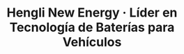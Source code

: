 ---
title: "Hengli New Energy · Líder en Tecnología de Baterías para Vehículos"
description: "Enfocados en I+D de baterías de alto rendimiento, impulsamos la transición energética con productos seguros, eficientes y confiables"
bg_image: "images/feature-bg.jpg"
layout: "about"
draft: false


################################## About #####################################
about:
  enable : true
  image : "images/company/about.jpg"
  title : "Innovación y Calidad como Pilares"
  content : "**Equipo de I+D**<br/>
  Como pioneros en energía limpia, entendemos la importancia crucial de la tecnología para la excelencia del producto. Contamos con un equipo de I+D de primer nivel, integrado por expertos líderes de la industria, dedicados a explorar e innovar en tecnologías de vanguardia para baterías de litio. Con propiedad intelectual propia y múltiples patentes, garantizamos que nuestros productos mantengan liderazgo tecnológico.<br/>
  **Gestión de Calidad**<br/>Cada batería que sale de nuestra fábrica encarna nuestro compromiso con la calidad. Hemos establecido un riguroso sistema de gestión que controla meticulosamente cada etapa: desde selección de materias primas y celdas, hasta ensamblaje y múltiples pruebas previas al envío. Esto nos permite ofrecer productos de alto rendimiento, seguridad y confiabilidad."

  button:
    enable : false
    label : "Download Company Profile"
    link : "#"

  funfacts:
  # funfacts loop
  - icon : "fas fa-flask"
    name : "Patentes de I+D"
    count : "150"

  # funfacts loop
  - icon : "fas fa-industry"
    name : "Capacidad Anual (GWh)"
    count : "35000"

  # funfacts loop
  - icon : "fas fa-battery-full"
    name : "Instalaciones en Vehículos"
    count : "1000000"

  # funfacts loop
  - icon : "fas fa-globe-asia"
    name : "Socios Globales"
    count : "150"

  # funfacts loop
  - icon : "fas fa-shield-alt"
    name : "Certificaciones Internacionales"
    count : "18"

  # funfacts loop
  - icon : "fas fa-certificate"
    name : "Cero Defectos (PPM)"
    count : "50"

################################ feature #####################################
features:
  enable : true
  title : "Hengli New Energy: Liderazgo en Baterías Validado por Datos"
  feature_item:
  # feature item loop
  - icon : "fas fa-flask"
    name : "Patentes Clave"
    content : "72+ patentes globales, construyendo ventajas tecnológicas"

  # feature item loop
  - icon : "fas fa-industry"
    name : "Capacidad de Producción"
    content : "5+ GWh en líneas inteligentes, satisfaciendo demanda global"

  # feature item loop
  - icon : "fas fa-car"
    name : "Vehículos Equipados"
    content : "1,000,000+ EVs con nuestras baterías"

  # feature item loop
  - icon : "fas fa-shield-alt"
    name : "Certificaciones de Seguridad"
    content : "20+ certificaciones internacionales"

  # feature item loop
  - icon : "fas fa-certificate"
    name : "Confiabilidad"
    content : "＜50 PPM en defectos, estándar líder del sector"

  # feature item loop
  - icon : "fas fa-globe-asia"
    name : "Presencia Global"
    content : "Exportaciones a 30+ países, atendiendo clientes mundiales"


#################################### testimonial & mission vision #######################################
testimonial:
  enable : true
  # testimonial content comes from "data/*/homepage.yml" file

mission_vision:
  enable : true
  tabs:
  # tab item loop
  - id: "vision"
    name : "Visión"
    content : "Liderar la revolución global de energía limpia, impulsando un futuro cero carbono mediante tecnologías innovadoras de baterías. Aspiramos a crear un mundo energético verde, inteligente y eficiente que no solo alimente la movilidad eléctrica y el almacenamiento, sino que también contribuya a la restauración ecológica y al desarrollo humano sostenible.  
      Visualizamos ciudades impulsadas por energías verdes, vehículos eléctricos equipados con nuestras baterías de alto rendimiento, y hogares conectados a sistemas de almacenamiento seguros y limpios. Con perspectiva global y enfoque tecnológico, lideraremos la transición energética desde combustibles fósiles hacia renovables, logrando armonía entre humanidad y naturaleza."

  # tab item loop
  - id: "Mission"
    name : "Misión"
    content : "Desarrollar y fabricar sistemas de baterías de litio seguros, confiables y de alto rendimiento mediante innovación tecnológica. Proveemos soluciones energéticas eficientes e inteligentes para vehículos eléctricos, almacenamiento industrial y residencial.  
      Mediante despliegue global, gestión de calidad rigurosa e innovación colaborativa, construiremos una marca energética competitiva internacionalmente que impulse la electrificación del transporte, la descarbonización energética y la modernización de redes eléctricas. Nuestra misión va más allá de suministrar energía: impulsamos un futuro más verde y sostenible."

  # tab item loop
  - id: "Approach"
    name : "Estrategia"
    content : "<br/>**Avances Tecnológicos**: Inversión continua en baterías de estado sólido, carga rápida, arranque en frío y sistemas térmicos para mejorar densidad energética y seguridad.<br>
      **Manufactura Inteligente**: Fábricas digitales Industria 4.0 con sistemas automatizados, trazables y visuales que garantizan calidad consistente.<br>
      **Colaboración Sectorial**: Alianzas con fabricantes de EVs, integradores de almacenamiento y compañías eléctricas para crear sinergias multisectoriales.<br>
      **Economía Circular**: Sistemas de reciclaje que permiten reutilizar >95% de materiales, reduciendo consumo de recursos.<br>
      **Talento Especializado**: Atracción de expertos globales en electroquímica, BMS y manufactura para mantener liderazgo innovador."


############################# call to action #################################
cta:
  enable : true
  # call to action content comes from "_index.md"
---